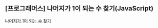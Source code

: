 ## **\[프로그래머스\] 나머지가 1이 되는 수 찾기(JavaScript)**
[나머지가 1이 되는 수 찾기](https://school.programmers.co.kr/learn/courses/30/lessons/87389)